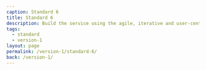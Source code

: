 ```yaml
---
caption: Standard 6
title: Standard 6
description: Build the service using the agile, iterative and user-centred methods set out in the manual.
tags:
  - standard
  - version-1
layout: page
permalink: /version-1/standard-6/
back: /version-1/
---
```

